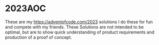 # 2023AOC
These are my https://adventofcode.com/2023 solutions I do these for fun and compete with my friends. These Solutions are not intended to be optimal, but are to show quick understanding of product requirements and production of a proof of concept.
